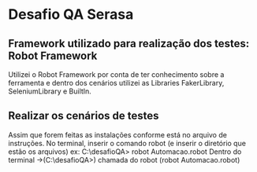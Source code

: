 # Desafio QA Serasa

## Framework utilizado para realização dos testes: Robot Framework
Utilizei o Robot Framework por conta de ter conhecimento sobre a ferramenta 
e dentro dos cenários utilizei as Libraries FakerLibrary, SeleniumLibrary e BuiltIn.

## Realizar os cenários de testes 
Assim que forem feitas as instalações conforme está no arquivo de instruções. 
No terminal, inserir o comando 
robot (e inserir o diretório que estão os arquivos)
ex: C:\desafioQA> robot Automacao.robot
Dentro do terminal ->(C:\desafioQA>) chamada do robot (robot Automacao.robot)



